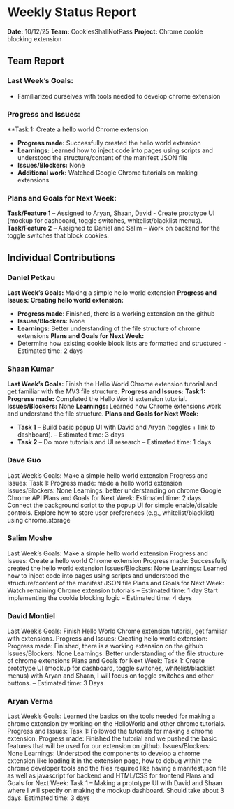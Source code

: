 # Weekly Status Report
**Date:** 10/12/25
**Team:** CookiesShallNotPass
**Project:** Chrome cookie blocking extension

## Team Report
### Last Week’s Goals:
- Familiarized ourselves with tools needed to develop chrome extension
### Progress and Issues:
**Task 1: Create a hello world Chrome extension
- **Progress made:** Successfully created the hello world extension
- **Learnings:** Learned how to inject code into pages using scripts and understood the structure/content of the manifest JSON file
- **Issues/Blockers:** None
- **Additional work:** Watched Google Chrome tutorials on making extensions
### Plans and Goals for Next Week:
**Task/Feature 1** – Assigned to Aryan, Shaan, David - Create prototype UI (mockup for dashboard, toggle switches, whitelist/blacklist menus).
**Task/Feature 2** – Assigned to Daniel and Salim – Work on backend for the toggle switches that block cookies.

## Individual Contributions
### Daniel Petkau
**Last Week’s Goals:**
Making a simple hello world extension
**Progress and Issues:**
**Creating hello world extension:**
- **Progress made**: Finished, there is a working extension on the github
- **Issues/Blockers:** None
- **Learnings:** Better understanding of the file structure of chrome extensions
**Plans and Goals for Next Week:**
- Determine how existing cookie block lists are formatted and structured - Estimated time: 2 days

### Shaan Kumar
**Last Week’s Goals:**
Finish the Hello World Chrome extension tutorial and get familiar with the MV3 file structure. 
**Progress and Issues:**
**Task 1:**
**Progress made:** Completed the Hello World extension tutorial.
**Issues/Blockers:** None
**Learnings:** Learned how Chrome extensions work and understand the file structure. 
**Plans and Goals for Next Week:**
- **Task 1** – Build basic popup UI with David and Aryan (toggles + link to dashboard). – Estimated time: 3 days
- **Task 2** – Do more tutorials and UI research – Estimated time: 1 days

### Dave Guo
Last Week’s Goals:
Make a simple hello world  extension 
Progress and Issues:
Task 1:
Progress made: made a hello world extension 
Issues/Blockers: None
Learnings: better understanding on chrome Google  Chrome API 
Plans and Goals for Next Week:
 Estimated time: 2 days
Connect the background script to the popup UI for simple enable/disable controls.
Explore how to store user preferences (e.g., whitelist/blacklist) using chrome.storage

### Salim Moshe
Last Week’s Goals:
Make a simple hello world  extension 
Progress and Issues:
Create a hello world Chrome extension
Progress made: Successfully created the hello world extension
Issues/Blockers: None
Learnings: Learned how to inject code into pages using scripts and understood the structure/content of the manifest JSON file
Plans and Goals for Next Week:
Watch remaining Chrome extension tutorials – Estimated time: 1 day
Start implementing the cookie blocking logic – Estimated time: 4 days

### David Montiel
Last Week’s Goals:
Finish Hello World Chrome extension tutorial, get familiar with extensions. 
Progress and Issues:
Creating hello world extension: 
Progress made: Finished, there is a working extension on the github
Issues/Blockers: None
Learnings: Better understanding of the file structure of chrome extensions
Plans and Goals for Next Week:
Task 1:  Create prototype UI (mockup for dashboard, toggle switches, whitelist/blacklist menus) with Aryan and Shaan, I will focus on toggle switches and other buttons. – Estimated time: 3 Days

### Aryan Verma
Last Week’s Goals:
Learned the basics on the tools needed for making a chrome extension by working on the HelloWorld and other chrome tutorials. 
Progress and Issues:
Task 1: Followed the tutorials for making a chrome extension.
Progress made: Finished the tutorial and we pushed the basic features that will be used for our extension on github.
Issues/Blockers: None
Learnings: Understood the components to develop a chrome extension like loading it in the extension page, how to debug within the chrome developer tools and the files required like having a manifest.json file as well as javascript for backend and HTML/CSS for frontend
Plans and Goals for Next Week:
Task 1 – Making a prototype UI with David and Shaan where I will specify on making the mockup dashboard. Should take about 3 days.
Estimated time: 3 days



